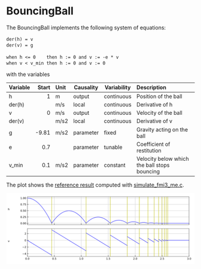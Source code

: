 # BouncingBall

The BouncingBall implements the following system of equations:

```
der(h) = v
der(v) = g

when h <= 0    then h := 0 and v := -e * v
when v < v_min then h := 0 and v := 0
```

with the variables

| Variable | Start | Unit | Causality | Variability | Description
|:---------|------:|:-----|-----------|-------------|:---------------
| h        |     1 | m    | output    | continuous  | Position of the ball
| der(h)   |       | m/s  | local     | continuous  | Derivative of h
| v        |     0 | m/s  | output    | continuous  | Velocity of the ball
| der(v)   |       | m/s2 | local     | continuous  | Derivative of v
| g        | -9.81 | m/s2 | parameter | fixed       | Gravity acting on the ball
| e        |   0.7 |      | parameter | tunable     | Coefficient of restitution
| v_min    |   0.1 | m/s2 | parameter | constant    | Velocity below which the ball stops bouncing

The plot shows the [reference result](BouncingBall_ref.csv) computed with [simulate_fmi3_me.c](https://github.com/modelica/Reference-FMUs/blob/master/examples/simulate_fmi3_me.c).

![Plot](BouncingBall_ref.svg)
